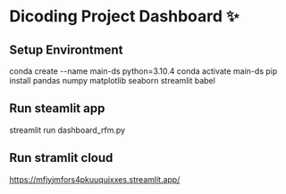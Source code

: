 # Dicoding Project Dashboard ✨
## Setup Environtment
conda create --name main-ds python=3.10.4
conda activate main-ds
pip install pandas numpy matplotlib seaborn streamlit babel
## Run steamlit app
streamlit run dashboard_rfm.py
## Run stramlit cloud
https://mfjyjmfors4pkuuqujxxes.streamlit.app/
